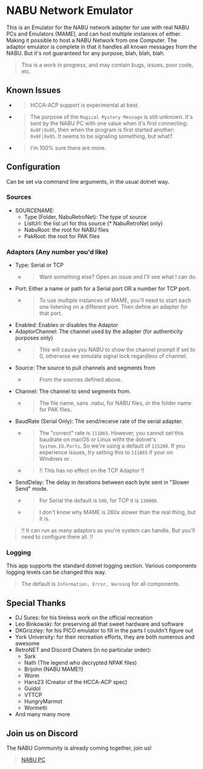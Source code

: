 ﻿# NABU Network Emulator

This is an Emulator for the NABU network adapter for use with real NABU PCs and Emulators (MAME),
and can host multiple instances of either. Making it possible to host a NABU Network from one
Computer. The adaptor emulator is complete in that it handles all known messages from the NABU.
But it's not guaranteed for any purpose, blah, blah, blah.

> This is a work in progress, and may contain bugs, issues, poor code, etc.

## Known Issues

- > HCCA-ACP support is experimental at best.
- > The purpose of the `Magical Mystery Message` is still unknown. It's sent by the NABU PC
  with one value when it's first connecting: `0x8F|0x05`, then when the program is
  first started another: `0x0F|0x05`. It seems to be signaling something, but what?
- > I'm 100% sure there are more.

## Configuration

Can be set via command line arguments, in the usual dotnet way.

### Sources

- SOURCENAME:
  - Type (Folder, NabuRetroNet): The type of source
  - ListUrl: the list url for this source (* NabuRetroNet only)
  - NabuRoot: the root for NABU files
  - PakRoot: the root for PAK files

### Adaptors (Any number you'd like)

- Type: Serial or TCP
  - > Want something else? Open an issue and I'll see what I can do.
- Port: Either a name or path for a Serial port OR a number for TCP port.
  - > To use multiple instances of MAME, you'll need to start each one listening
    on a different port. Then define an adapter for that port.
- Enabled: Enables or disables the Adaptor
- AdaptorChannel: The channel used by the adapter (for authenticity purposes only)
  - > This will cause you NABU to show the channel prompt if set to 0, otherwise we
  simulate signal lock regardless of channel.
- Source: The source to pull channels and segments from
  - > From the sources defined above.
- Channel: The channel to send segments from.
  - > The file name, sans .nabu, for NABU files, or the folder name for PAK files.
- BaudRate (Serial Only): The send/receive rate of the serial adapter.
  - > The "correct" rate is `111865`. However, you cannot set this baudrate on
  macOS or Linux witht the dotnet's `System.IO.Ports`. So we're using a default of `115200`.
  If you experience issues, try setting this to `111865` if your on Windows or .
  - > !! This has no effect on the TCP Adaptor !!
- SendDelay: The delay in iterations between each byte sent in "Slower Send" mode.
  - > For Serial the default is `500`, for TCP it is `130000`.
  - > I don't know why MAME is 260x slower than the real thing, but it is.

> !! It can run as many adaptors as you're system can handle. But you'll need to configure them all. !!

### Logging

This app supports the standard dotnet logging section. Various components logging levels can be changed
this way.

> The default is `Information, Error, Warning` for all components.

## Special Thanks

- DJ Sures: for his tireless work on the official recreation
- Leo Binkowski: for preserving all that sweet hardware and software
- DKGrizzley: for his PICO emulator to fill in the parts I couldn't figure out
- York University: for their recreation efforts, they are both numerous and awesome
- RetroNET and Discord Chaters (in no particular order):
  - Sark
  - Nath (The legend who decrypted NPAK files)
  - Brijohn (NABU MAME!!)
  - Worm
  - Hans23 (Creator of the HCCA-ACP spec)
  - Guidol
  - VTTCP
  - HungryMarmot
  - Wormetti
- And many many more

## Join us on Discord

The NABU Community is already coming together, join us!

> [NABU PC](https://discord.gg/NgxTXvND2A)

